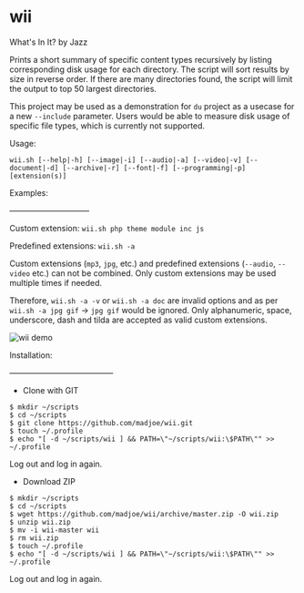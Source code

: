 # wii
What's In It? by Jazz

Prints a short summary of specific content types recursively by listing corresponding disk usage for each directory. The script will sort results by size in reverse order. If there are many directories found, the script will limit the output to top 50 largest directories.

This project may be used as a demonstration for `du` project as a usecase for a new `--include` parameter. Users would be able to measure disk usage of specific file types, which is currently not supported.

Usage: 

`wii.sh [--help|-h] [--image|-i] [--audio|-a] [--video|-v] [--document|-d] [--archive|-r] [--font|-f] [--programming|-p] [extension(s)]`


Examples:

——————————

Custom extension: `wii.sh php theme module inc js`

Predefined extensions: `wii.sh -a`



Custom extensions (`mp3`, `jpg`, etc.) and predefined extensions (`--audio`, `--video` etc.) can not be combined. Only custom extensions may be used multiple times if needed.

Therefore, `wii.sh -a -v` or `wii.sh -a doc` are invalid options and as per `wii.sh -a jpg gif` -> `jpg gif` would be ignored. Only alphanumeric, space, underscore, dash and tilda are accepted as valid custom extensions.


![wii demo](https://media1.giphy.com/media/f3eRDZtNeBl39hFb50/giphy.gif)


Installation:

—————————————


 - Clone with GIT
 ```
 $ mkdir ~/scripts
 $ cd ~/scripts
 $ git clone https://github.com/madjoe/wii.git
 $ touch ~/.profile
 $ echo "[ -d ~/scripts/wii ] && PATH=\"~/scripts/wii:\$PATH\"" >> ~/.profile 
 ```
Log out and log in again.



  - Download ZIP
 ```
 $ mkdir ~/scripts
 $ cd ~/scripts
 $ wget https://github.com/madjoe/wii/archive/master.zip -O wii.zip
 $ unzip wii.zip
 $ mv -i wii-master wii
 $ rm wii.zip
 $ touch ~/.profile
 $ echo "[ -d ~/scripts/wii ] && PATH=\"~/scripts/wii:\$PATH\"" >> ~/.profile 
 ```
Log out and log in again.
